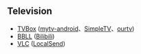 ## Television

* [TVBox](https://github.com/o0HalfLife0o/TVBoxOSC) ([mytv-android](https://github.com/matu666/mytv-android)、[SimpleTV](https://github.com/Potato-66/SimpleTV)、[ourtv](https://github.com/andandroidor/ourtv))
* [BBLL](https://github.com/xiaye13579/BBLL) ([Bilibili](https://app.bilibili.com))
* [VLC](https://www.videolan.org) ([LocalSend](https://github.com/localsend/localsend))

